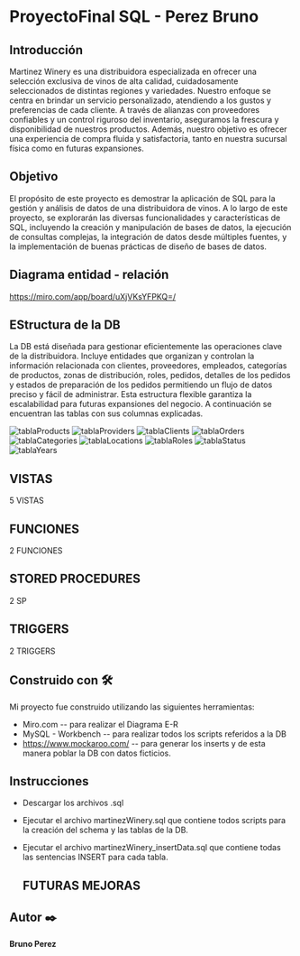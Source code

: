 # ProyectoFinal SQL  - Perez Bruno 

## Introducción

Martinez Winery es una distribuidora especializada en ofrecer una selección exclusiva de vinos de alta calidad, cuidadosamente seleccionados de distintas regiones y variedades. Nuestro enfoque se centra en brindar un servicio personalizado, atendiendo a los gustos y preferencias de cada cliente. A través de alianzas con proveedores confiables y un control riguroso del inventario, aseguramos la frescura y disponibilidad de nuestros productos. Además, nuestro objetivo es ofrecer una experiencia de compra fluida y satisfactoria, tanto en nuestra sucursal física como en futuras expansiones.

## Objetivo 

El propósito de este proyecto es demostrar la aplicación de SQL para la gestión y análisis de datos de una distribuidora de vinos. A lo largo de este proyecto, se explorarán las diversas funcionalidades y características de SQL, incluyendo la creación y manipulación de bases de datos, la ejecución de consultas complejas, la integración de datos desde múltiples fuentes, y la implementación de buenas prácticas de diseño de bases de datos.

## Diagrama entidad - relación

https://miro.com/app/board/uXjVKsYFPKQ=/

## EStructura de la DB

La DB está diseñada para gestionar eficientemente las operaciones clave de la distribuidora. Incluye entidades que organizan y controlan la información relacionada con clientes, proveedores, empleados, categorías de productos, zonas de distribución, roles, pedidos, detalles de los pedidos y estados de preparación de los pedidos permitiendo un flujo de datos preciso y fácil de administrar. Esta estructura flexible garantiza la escalabilidad para futuras expansiones del negocio.
A continuación se encuentran las tablas con sus columnas explicadas.


![tablaProducts](https://github.com/user-attachments/assets/c03558c3-b2e3-4c71-ab65-34029d0f5193)
![tablaProviders](https://github.com/user-attachments/assets/01004e11-2602-4670-9d17-440a3cfca3b9)
![tablaClients](https://github.com/user-attachments/assets/224e2082-ae71-4e61-a8c3-3ab21d9e16a8)
![tablaOrders](https://github.com/user-attachments/assets/55e179dc-9165-4431-8591-cae567ae0105)
![tablaCategories](https://github.com/user-attachments/assets/8f372c4d-5fae-4a4a-9035-31a14732424b)
![tablaLocations](https://github.com/user-attachments/assets/5008d0b8-7ea9-480c-a909-1ce812ac2b69)
![tablaRoles](https://github.com/user-attachments/assets/50921896-2f69-49fb-9a7b-ea51c6480740)
![tablaStatus](https://github.com/user-attachments/assets/44d5aa12-e7e0-4985-b9d8-898a51bfef63)
![tablaYears](https://github.com/user-attachments/assets/500f495e-4292-41aa-9309-1b34c34e7df7)


## VISTAS

5 VISTAS

## FUNCIONES

2 FUNCIONES 

## STORED PROCEDURES

2 SP

## TRIGGERS

2 TRIGGERS 

## Construido con 🛠️

Mi proyecto fue construido utilizando las siguientes herramientas: 

* Miro.com  -- para realizar el Diagrama E-R
* MySQL - Workbench  -- para realizar todos los scripts referidos a la DB
* https://www.mockaroo.com/  -- para generar los inserts y de esta manera poblar la DB con datos ficticios.

## Instrucciones

* Descargar los archivos .sql
* Ejecutar el archivo martinezWinery.sql que contiene todos scripts para la creación del schema y las tablas de la DB.
* Ejecutar el archivo martinezWinery_insertData.sql que contiene todas las sentencias INSERT para cada tabla.

  ## FUTURAS MEJORAS

## Autor ✒️
**Bruno Perez** 

